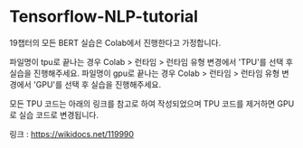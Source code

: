 # Tensorflow-NLP-tutorial

19챕터의 모든 BERT 실습은 Colab에서 진행한다고 가정합니다.  

파일명이 tpu로 끝나는 경우 Colab > 런타임 > 런타임 유형 변경에서 'TPU'를 선택 후 실습을 진행해주세요.
파일명이 gpu로 끝나는 경우 Colab > 런타임 > 런타임 유형 변경에서 'GPU'를 선택 후 실습을 진행해주세요.

모든 TPU 코드는 아래의 링크를 참고로 하여 작성되었으며 TPU 코드를 제거하면 GPU로 실습 코드로 변경됩니다.  

링크 : https://wikidocs.net/119990
